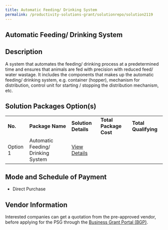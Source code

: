 ```yaml
---
title: Automatic Feeding/ Drinking System
permalink: /productivity-solutions-grant/solutionrepo/solution2119
---
```


## Automatic Feeding/ Drinking System

## Description

A system that automates the feeding/ drinking process at a predetermined time and ensures that animals are fed with precision with reduced feed/ water wastage. It includes the components that makes up the automatic feeding/ drinking system, e.g. container (hopper), mechanism for distribution, control unit for starting / stopping the distribution mechanism, etc.

## Solution Packages Option(s)

<table>
<tr>
<td><b>No.</b></td>
<td><b>Package Name</b></td>
<td><b>Solution Details</b></td>
<td><b>Total Package Cost</b></td>
<td><b>Total Qualifying</b></td>
</tr>
<tr>
<td>Option 1</td>
<td>Automatic Feeding/ Drinking System</td>
<td><a href=''>View Details</a></td>
<td></td>
<td></td>
</tr>
</table>

## Mode and Schedule of Payment

 - Direct Purchase

## Vendor Information

 

Interested companies can get a quotation from the pre-approved vendor, before applying for the PSG through the <a href='https://www.businessgrants.gov.sg/'>Business Grant Portal (BGP)</a>.

<script src="/jquery/resize-tables.js"></script>
